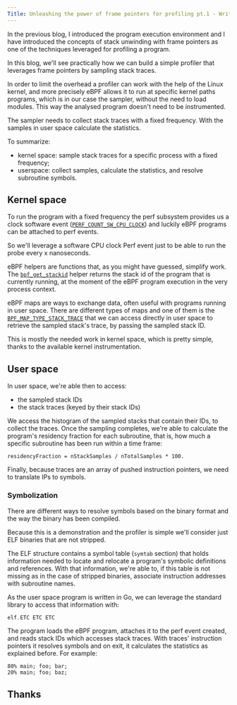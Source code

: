 ```yaml
---
Title: Unleashing the power of frame pointers for profiling pt.1 - Writing a simple profiler
---
```


In the previous blog, I introduced the program execution environment and I have introduced the concepts of stack unwinding with frame pointers as one of the techniques leveraged for profiling a program.

In this blog, we'll see practically how we can build a simple profiler that leverages frame pointers by sampling stack traces.

In order to limit the overhead a profiler can work with the help of the Linux kernel, and more precisely eBPF allows it to run at specific kernel paths programs, which is in our case the sampler, without the need to load modules.
This way the analysed program doesn't need to be instrumented.

The sampler needs to collect stack traces with a fixed frequency. With the samples in user space calculate the statistics.

To summarize:
- kernel space: sample stack traces for a specific process with a fixed frequency;
- userspace: collect samples, calculate the statistics, and resolve subroutine symbols.

## Kernel space

To run the program with a fixed frequency the perf subsystem provides us a clock software event ([`PERF_COUNT_SW_CPU_CLOCK`](https://elixir.bootlin.com/linux/v6.8.5/source/include/uapi/linux/perf_event.h#L119)) and luckily eBPF programs can be attached to perf events.

So we'll leverage a software CPU clock Perf event just to be able to run the probe every x nanoseconds.

eBPF helpers are functions that, as you might have guessed, simplify work. The [`bpf_get_stackid`](https://elixir.bootlin.com/linux/v6.8.5/source/kernel/bpf/stackmap.c#L283) helper returns the stack id of the program that is currently running, at the moment of the eBPF program execution in the very process context.

eBPF maps are ways to exchange data, often useful with programs running in user space. There are different types of maps and one of them is the [`BPF_MAP_TYPE_STACK_TRACE`](https://elixir.bootlin.com/linux/v6.8.5/source/include/uapi/linux/bpf.h#L914) that we can access directly in user space to retrieve the sampled stack's trace, by passing the sampled stack ID.

This is mostly the needed work in kernel space, which is pretty simple, thanks to the available kernel instrumentation.

## User space

In user space, we're able then to access:
- the sampled stack IDs
- the stack traces (keyed by their stack IDs)

We access the histogram of the sampled stacks that contain their IDs, to collect the traces.
Once the sampling completes, we're able to calculate the program's residency fraction for each subroutine, that is, how much a specific subroutine has been run within a time frame:

```
residencyFraction = nStackSamples / nTotalSamples * 100.
```

Finally, because traces are an array of pushed instruction pointers, we need to translate IPs to symbols.

### Symbolization

There are different ways to resolve symbols based on the binary format and the way the binary has been compiled.

Because this is a demonstration and the profiler is simple we'll consider just ELF binaries that are not stripped.

The ELF structure contains a symbol table (`symtab` section) that holds information needed to locate and relocate a program's symbolic definitions and references. With that information, we're able to, if this table is not missing as in the case of stripped binaries, associate instruction addresses with subroutine names.

As the user space program is written in Go, we can leverage the standard library to access that information with:

```go
elf.ETC ETC ETC
```

The program loads the eBPF program, attaches it to the perf event created, and reads stack IDs which accesses stack traces. With traces' instruction pointers it resolves symbols and on exit, it calculates the statistics as explained before. For example:

```
80% main; foo; bar;
20% main; foo; baz;
```

## Thanks
